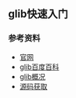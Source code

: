 ## glib快速入门

### 参考资料

+ [官网](https://developer.gnome.org/glib/)
+ [glib百度百科](https://baike.baidu.com/item/glib/1765577?fr=aladdin)
+ [glib概况](https://developer.gnome.org/glib/unstable/)
+ [源码获取](http://ftp.gnome.org/pub/gnome/sources/glib)

